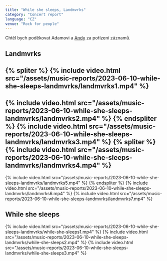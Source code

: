 ```yaml
---
title: "While she sleeps, Landmvrks"
category: "Concert report"
language: "CZ"
venue: "Rock for people"
---
```


Chtěl bych poděkovat Adamovi a [Andy](https://andy.ggu.cz/) za pořízení záznamů.

## Landmvrks

{% spliter %}
{% include video.html src="/assets/music-reports/2023-06-10-while-she-sleeps-landmvrks/landmvrks1.mp4" %}
---
{% include video.html src="/assets/music-reports/2023-06-10-while-she-sleeps-landmvrks/landmvrks2.mp4" %}
{% endspliter %}
{% include video.html src="/assets/music-reports/2023-06-10-while-she-sleeps-landmvrks/landmvrks3.mp4" %}
{% spliter %}
{% include video.html src="/assets/music-reports/2023-06-10-while-she-sleeps-landmvrks/landmvrks4.mp4" %}
---
{% include video.html src="/assets/music-reports/2023-06-10-while-she-sleeps-landmvrks/landmvrks5.mp4" %}
{% endspliter %}
{% include video.html src="/assets/music-reports/2023-06-10-while-she-sleeps-landmvrks/landmvrks6.mp4" %}
{% include video.html src="/assets/music-reports/2023-06-10-while-she-sleeps-landmvrks/landmvrks7.mp4" %}


## While she sleeps
{% include video.html src="/assets/music-reports/2023-06-10-while-she-sleeps-landmvrks/while-she-sleeps1.mp4" %}
{% include video.html src="/assets/music-reports/2023-06-10-while-she-sleeps-landmvrks/while-she-sleeps2.mp4" %}
{% include video.html src="/assets/music-reports/2023-06-10-while-she-sleeps-landmvrks/while-she-sleeps3.mp4" %}
